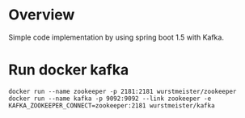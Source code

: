 # Overview
Simple code implementation by using spring boot 1.5 with Kafka.

# Run docker kafka


	docker run --name zookeeper -p 2181:2181 wurstmeister/zookeeper
    docker run --name kafka -p 9092:9092 --link zookeeper -e KAFKA_ZOOKEEPER_CONNECT=zookeeper:2181 wurstmeister/kafka
    
 